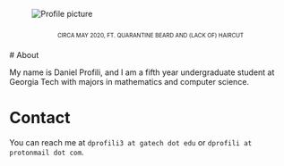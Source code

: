 <figure class="image">
  <img id="logo" src="./assets/profile_sq.png" alt="Profile picture">
  <figcaption style="text-align: center; margin-block: 20px;
  font-variant: all-small-caps">circa May 2020, ft. quarantine beard and (lack of) haircut</figcaption>
</figure>
# About

My name is Daniel Profili, and I am a fifth year undergraduate student
at Georgia Tech with majors in mathematics and computer science.

# Contact

You can reach me at `dprofili3 at gatech dot edu` or `dprofili at
protonmail dot com`.

